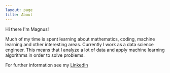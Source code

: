 ```yaml
---
layout: page
title: About
---
```


Hi there I'm Magnus!

Much of my time is spent learning about mathematics, coding, machine learning and other interesting areas. Currently I work as a data science engineer. This means that I analyze a lot of data and apply machine learning algorithms in order to solve problems.

For further information see my [LinkedIn](https://www.linkedin.com/in/magnus-hansson-1426a734)
